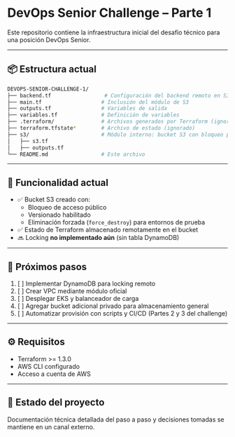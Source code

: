 # DevOps Senior Challenge – Parte 1

Este repositorio contiene la infraestructura inicial del desafío técnico para una posición DevOps Senior.

---

## 📦 Estructura actual

```bash
DEVOPS-SENIOR-CHALLENGE-1/
├── backend.tf                 # Configuración del backend remoto en S3
├── main.tf                   # Inclusión del módulo de S3
├── outputs.tf                # Variables de salida
├── variables.tf              # Definición de variables
├── .terraform/               # Archivos generados por Terraform (ignorado)
├── terraform.tfstate*        # Archivo de estado (ignorado)
├── s3/                       # Módulo interno: bucket S3 con bloqueo público
│   ├── s3.tf
│   ├── outputs.tf
└── README.md                 # Este archivo
```

---

## 🔧 Funcionalidad actual

- ✅ Bucket S3 creado con:
  - Bloqueo de acceso público
  - Versionado habilitado
  - Eliminación forzada (`force_destroy`) para entornos de prueba
- ✅ Estado de Terraform almacenado remotamente en el bucket
- 🔜 Locking **no implementado aún** (sin tabla DynamoDB)

---

## 🚀 Próximos pasos

1. [ ] Implementar DynamoDB para locking remoto
2. [ ] Crear VPC mediante módulo oficial
3. [ ] Desplegar EKS y balanceador de carga
4. [ ] Agregar bucket adicional privado para almacenamiento general
5. [ ] Automatizar provisión con scripts y CI/CD (Partes 2 y 3 del challenge)

---

## ⚙️ Requisitos

- Terraform >= 1.3.0
- AWS CLI configurado
- Acceso a cuenta de AWS

---

## 📁 Estado del proyecto

Documentación técnica detallada del paso a paso y decisiones tomadas se mantiene en un canal externo.
